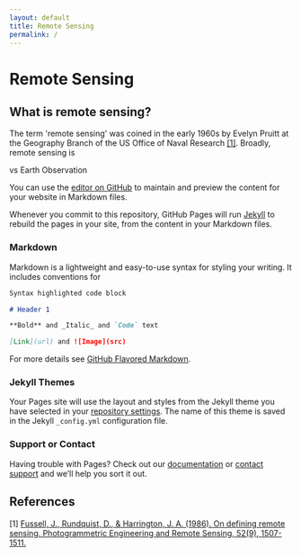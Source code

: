 ```yaml
---
layout: default
title: Remote Sensing
permalink: /
---
```


# Remote Sensing 

## What is remote sensing?

The term 'remote sensing' was coined in the early 1960s by Evelyn Pruitt at the 
Geography Branch of the US Office of Naval Research [[1]](#1). Broadly, remote sensing
is 



vs Earth Observation

You can use the [editor on GitHub](https://github.com/jbrownrs/remote_sensing_website/edit/gh-pages/index.md) to maintain and preview the content for your website in Markdown files.

Whenever you commit to this repository, GitHub Pages will run [Jekyll](https://jekyllrb.com/) to rebuild the pages in your site, from the content in your Markdown files.

### Markdown

Markdown is a lightweight and easy-to-use syntax for styling your writing. It includes conventions for

```markdown
Syntax highlighted code block

# Header 1

**Bold** and _Italic_ and `Code` text

[Link](url) and ![Image](src)
```

For more details see [GitHub Flavored Markdown](https://guides.github.com/features/mastering-markdown/).

### Jekyll Themes

Your Pages site will use the layout and styles from the Jekyll theme you have selected in your [repository settings](https://github.com/jbrownrs/remote_sensing_website/settings/pages). The name of this theme is saved in the Jekyll `_config.yml` configuration file.

### Support or Contact

Having trouble with Pages? Check out our [documentation](https://docs.github.com/categories/github-pages-basics/) or [contact support](https://support.github.com/contact) and we’ll help you sort it out.

## References

<a id="1">[1]</a> [Fussell, J., Rundquist, D., & Harrington, J. A. (1986). On defining remote sensing. 
Photogrammetric Engineering and Remote Sensing, 52(9), 1507-1511.](https://www.asprs.org/wp-content/uploads/pers/1986journal/sep/1986_sep_1507-1511.pdf)

